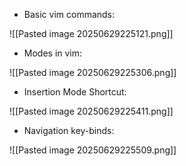 - Basic vim commands:

![[Pasted image 20250629225121.png]]

- Modes in vim:

![[Pasted image 20250629225306.png]]

- Insertion Mode Shortcut:

![[Pasted image 20250629225411.png]]

- Navigation key-binds:

![[Pasted image 20250629225509.png]]

